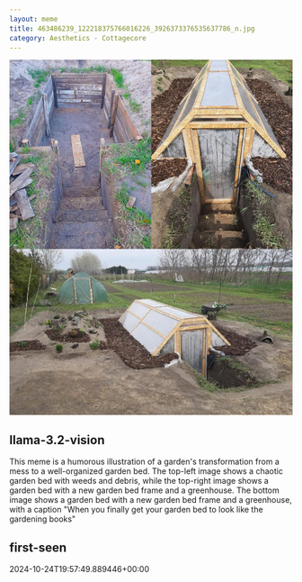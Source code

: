 ```yaml
---
layout: meme
title: 463486239_122218375766016226_3926373376535637786_n.jpg
category: Aesthetics - Cottagecore
---
```


<div markdown="0"><a href="463486239_122218375766016226_3926373376535637786_n.jpg"><img class="photo" src="463486239_122218375766016226_3926373376535637786_n.jpg" /></a>

<h2>llama-3.2-vision</h2>
<p title="Llama-3.2-11B is a really good model that probably gets the visual details right but doesn't understand literary or media references, and often fails to accurately represent the physical arrangement of objects and the implied relationships between the objects.">This meme is a humorous illustration of a garden&#x27;s transformation from a mess to a well-organized garden bed. The top-left image shows a chaotic garden bed with weeds and debris, while the top-right image shows a garden bed with a new garden bed frame and a greenhouse. The bottom image shows a garden bed with a new garden bed frame and a greenhouse, with a caption &quot;When you finally get your garden bed to look like the gardening books&quot;</p>

<h2>first-seen</h2>
<p title="Because Git doesn't preserve file modification times, this metadata file contains the file's modification time when it was added to the library.">2024-10-24T19:57:49.889446+00:00</p>

</div>


